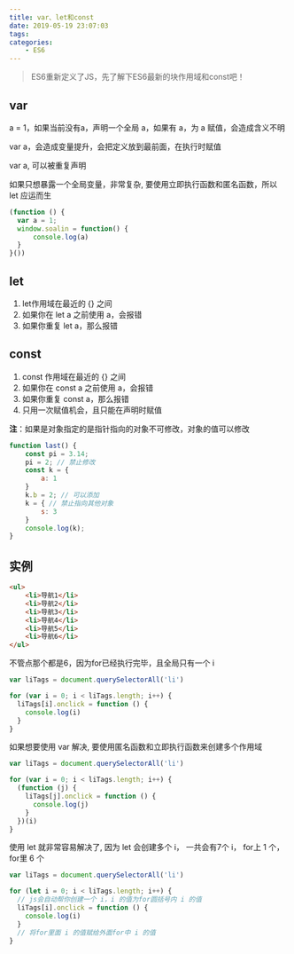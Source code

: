 ```yaml
---
title: var、let和const
date: 2019-05-19 23:07:03
tags:
categories:
	- ES6
---
```


> ES6重新定义了JS，先了解下ES6最新的块作用域和const吧！

<!--more-->

## var

a = 1，如果当前没有a，声明一个全局 a，如果有 a，为 a 赋值，会造成含义不明

var a，会造成变量提升，会把定义放到最前面，在执行时赋值

var a, 可以被重复声明

如果只想暴露一个全局变量，非常复杂, 要使用立即执行函数和匿名函数，所以 let 应运而生

```javascript
(function () {
  var a = 1;
  window.soalin = function() {
      console.log(a)
  }
}())
```



## let

1. let作用域在最近的 {} 之间
2. 如果你在 let a 之前使用 a，会报错
3. 如果你重复 let a，那么报错



## const

1. const 作用域在最近的 {} 之间
2. 如果你在 const a 之前使用 a，会报错
3. 如果你重复 const a，那么报错
4. 只用一次赋值机会，且只能在声明时赋值

**注**：如果是对象指定的是指针指向的对象不可修改，对象的值可以修改

```javascript
function last() {
    const pi = 3.14;
    pi = 2; // 禁止修改
    const k = {
        a: 1
    }
    k.b = 2; // 可以添加
    k = { // 禁止指向其他对象
        s: 3
    }
    console.log(k);
}
```



## 实例

```html
<ul>
    <li>导航1</li>
    <li>导航2</li>
    <li>导航3</li>
    <li>导航4</li>
    <li>导航5</li>
    <li>导航6</li>
</ul>
```

不管点那个都是6，因为for已经执行完毕，且全局只有一个 i

```javascript
var liTags = document.querySelectorAll('li')

for (var i = 0; i < liTags.length; i++) {
  liTags[i].onclick = function () {
    console.log(i)
  }
}
```

如果想要使用 var 解决, 要使用匿名函数和立即执行函数来创建多个作用域

```javascript
var liTags = document.querySelectorAll('li')

for (var i = 0; i < liTags.length; i++) {
  (function (j) {
    liTags[j].onclick = function () {
      console.log(j)
    }
  })(i)
}
```

使用 let 就非常容易解决了, 因为 let 会创建多个 i， 一共会有7个 i， for上 1 个，for里 6 个

```js
var liTags = document.querySelectorAll('li')

for (let i = 0; i < liTags.length; i++) {
  // js会自动帮你创建一个 i，i 的值为for圆括号内 i 的值  
  liTags[i].onclick = function () {
    console.log(i)
  }
  // 将for里面 i 的值赋给外面for中 i 的值
}
```